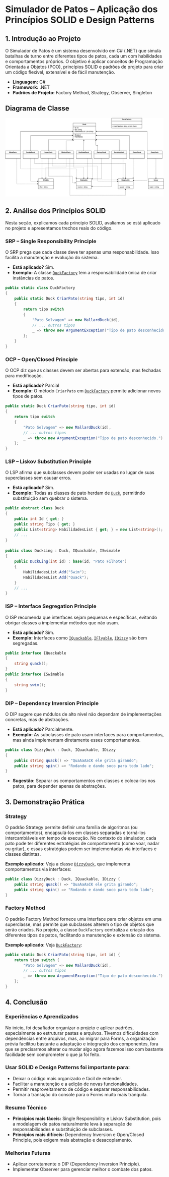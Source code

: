 # Simulador de Patos – Aplicação dos Princípios SOLID e Design Patterns

## 1. Introdução ao Projeto

O Simulador de Patos é um sistema desenvolvido em C# (.NET) que simula batalhas de turno entre diferentes tipos de patos, cada um com habilidades e comportamentos próprios. O objetivo é aplicar conceitos de Programação Orientada a Objetos (POO), princípios SOLID e padrões de projeto para criar um código flexível, extensível e de fácil manutenção.

- **Linguagem:** C#
- **Framework:** .NET
- **Padrões de Projeto:** Factory Method, Strategy, Observer, Singleton

## Diagrama de Classe

![Diagrama de Classe](DiagramaUML.png)

## 2. Análise dos Princípios SOLID

Nesta seção, explicamos cada princípio SOLID, avaliamos se está aplicado no projeto e apresentamos trechos reais do código.

### SRP – Single Responsibility Principle

O SRP prega que cada classe deve ter apenas uma responsabilidade. Isso facilita a manutenção e evolução do sistema.

- **Está aplicado?** Sim.
- **Exemplo:** A classe [`DuckFactory`](Simulador-de-Patos-Forms/Simulador-de-Patos/Services/DuckFactory.cs) tem a responsabilidade única de criar instâncias de patos.

```csharp
public static class DuckFactory
{
    public static Duck CriarPato(string tipo, int id)
    {
        return tipo switch
        {
            "Pato Selvagem" => new MallardDuck(id),
            // ... outros tipos
            _ => throw new ArgumentException("Tipo de pato desconhecido.")
        };
    }
}
```

### OCP – Open/Closed Principle

O OCP diz que as classes devem ser abertas para extensão, mas fechadas para modificação.

- **Está aplicado?** Parcial
- **Exemplo:** O método `CriarPato` em [`DuckFactory`](Simulador-de-Patos-Forms/Simulador-de-Patos/Services/DuckFactory.cs) permite adicionar novos tipos de patos.

```csharp
public static Duck CriarPato(string tipo, int id)
{
    return tipo switch
    {
        "Pato Selvagem" => new MallardDuck(id),
        // ... outros tipos
        _ => throw new ArgumentException("Tipo de pato desconhecido.")
    };
}
```

### LSP – Liskov Substitution Principle

O LSP afirma que subclasses devem poder ser usadas no lugar de suas superclasses sem causar erros.

- **Está aplicado?** Sim.
- **Exemplo:** Todas as classes de pato herdam de [`Duck`](Simulador-de-Patos-Forms/Simulador-de-Patos/Models/Duck.cs), permitindo substituição sem quebrar o sistema.

```csharp
public abstract class Duck
{
    public int Id { get; }
    public string Tipo { get; }
    public List<string> HabilidadesList { get; } = new List<string>();
    // ...
}

public class DuckLing : Duck, IQuackable, ISwimable
{
    public DuckLing(int id) : base(id, "Pato Filhote")
    {
        HabilidadesList.Add("Swim");
        HabilidadesList.Add("Quack");
    }
    // ...
}
```

### ISP – Interface Segregation Principle

O ISP recomenda que interfaces sejam pequenas e específicas, evitando obrigar classes a implementar métodos que não usam.

- **Está aplicado?** Sim.
- **Exemplo:** Interfaces como [`IQuackable`](Simulador-de-Patos-Forms/Simulador-de-Patos/Interfaces/IQuackable.cs), [`IFlyable`](Simulador-de-Patos-Forms/Simulador-de-Patos/Interfaces/IFlyable.cs), [`IDizzy`](Simulador-de-Patos-Forms/Simulador-de-Patos/Interfaces/IDizzy.cs) são bem segregadas.

```csharp
public interface IQuackable
{
    string quack();
}
public interface ISwimable
{
    string swim();
}
```

### DIP – Dependency Inversion Principle

O DIP sugere que módulos de alto nível não dependam de implementações concretas, mas de abstrações.

- **Está aplicado?** Parcialmente.
- **Exemplo:** As subclasses de pato usam interfaces para comportamentos, mas ainda implementam diretamente esses comportamentos.

```csharp
public class DizzyDuck : Duck, IQuackable, IDizzy
{
    public string quack() => "QuaAaAaCK ele grita girando";
    public string spin() => "Rodando e dando soco para todo lado";
}
```

- **Sugestão:** Separar os comportamentos em classes e coloca-los nos patos, para depender apenas de abstrações.

## 3. Demonstração Prática

### Strategy

O padrão Strategy permite definir uma família de algoritmos (ou comportamentos), encapsulá-los em classes separadas e torná-los intercambiáveis em tempo de execução. No contexto do simulador, cada pato pode ter diferentes estratégias de comportamento (como voar, nadar ou gritar), e essas estratégias podem ser implementadas via interfaces e classes distintas.

**Exemplo aplicado:**
Veja a classe [`DizzyDuck`](Simulador-de-Patos-Forms/Simulador-de-Patos/Models/DizzyDuck.cs), que implementa comportamentos via interfaces:

```csharp
public class DizzyDuck : Duck, IQuackable, IDizzy {
    public string quack() => "QuaAaAaCK ele grita girando";
    public string spin() => "Rodando e dando soco para todo lado";
}
```

### Factory Method

O padrão Factory Method fornece uma interface para criar objetos em uma superclasse, mas permite que subclasses alterem o tipo de objetos que serão criados. No projeto, a classe `DuckFactory` centraliza a criação dos diferentes tipos de patos, facilitando a manutenção e extensão do sistema.

**Exemplo aplicado:**
Veja [`DuckFactory`](Simulador-de-Patos-Forms/Simulador-de-Patos/Services/DuckFactory.cs):

```csharp
public static Duck CriarPato(string tipo, int id) {
    return tipo switch {
        "Pato Selvagem" => new MallardDuck(id),
        // ... outros tipos
        _ => throw new ArgumentException("Tipo de pato desconhecido.")
    };
}
```

## 4. Conclusão

### Experiências e Aprendizados

No início, foi desafiador organizar o projeto e aplicar padrões, especialmente ao estruturar pastas e arquivos. Tivemos dificuldades com dependências entre arquivos, mas, ao migrar para Forms, a organização prévia facilitou bastante a adaptação e integração dos componentes, fora que se precisarmos alterar ou mudar algo agora fazemos isso com bastante facilidade sem comprometer o que ja foi feito.

### Usar SOLID e Design Patterns foi importante para:

- Deixar o código mais organizado e fácil de entender.
- Facilitar a manutenção e a adição de novas funcionalidades.
- Permitir reaproveitamento de código e separar responsabilidades.
- Tornar a transição do console para o Forms muito mais tranquila.

### Resumo Técnico

- **Princípios mais fáceis:** Single Responsibility e Liskov Substitution, pois a modelagem de patos naturalmente leva à separação de responsabilidades e substituição de subclasses.
- **Princípios mais difíceis:** Dependency Inversion e Open/Closed Principle, pois exigem mais abstração e desacoplamento.

### Melhorias Futuras

- Aplicar corretamente o DIP (Dependency Inversion Principle).
- Implementar Observer para gerenciar melhor o combate dos patos.

